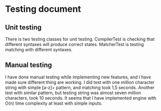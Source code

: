 # Testing document

## Unit testing

There is two testing classes for unit testing. 
CompilerTest is checking that different syntaxes will produce correct states. 
MatcherTest is testing matching with different syntaxes.

## Manual testing

I have done manual testing while implementing new features, and I have made sure different thing are working. 
I did test with one million character string with simple [a-z]+ pattern, and matching took 1,5 seconds. 
Another test with similar pattern, but testing string was almost seven million characters, took 10 seconds. 
It seems that I have implemented engine with O(n) time complexity at least with simple inputs. 
